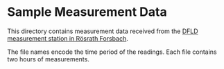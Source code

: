 # Sample Measurement Data

This directory contains measurement data received from the [DFLD measurement station in Rösrath Forsbach](https://www.dfld.de/Mess/Messwerte.php?R=003&S=032&D=09.04.2025&ZT=00).

The file names encode the time period of the readings. Each file contains two hours of measurements.
